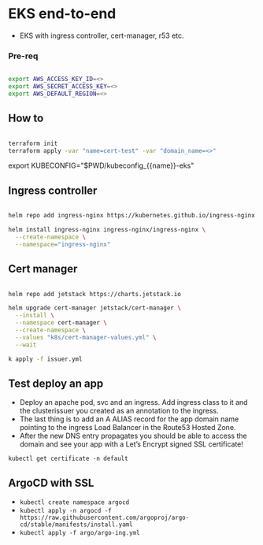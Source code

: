 # EKS end-to-end

- EKS with ingress controller, cert-manager, r53 etc. 

### Pre-req

```bash

export AWS_ACCESS_KEY_ID=<>
export AWS_SECRET_ACCESS_KEY=<>
export AWS_DEFAULT_REGION=<>

```

## How to

```bash

terraform init
terraform apply -var "name=cert-test" -var "domain_name=<>"

```

export KUBECONFIG="$PWD/kubeconfig_{{name}}-eks"

## Ingress controller

```bash

helm repo add ingress-nginx https://kubernetes.github.io/ingress-nginx

helm install ingress-nginx ingress-nginx/ingress-nginx \
  --create-namespace \
  --namespace="ingress-nginx"
```

## Cert manager

```bash

helm repo add jetstack https://charts.jetstack.io

helm upgrade cert-manager jetstack/cert-manager \
  --install \
  --namespace cert-manager \
  --create-namespace \
  --values "k8s/cert-manager-values.yml" \
  --wait

k apply -f issuer.yml

```

## Test deploy an app

- Deploy an apache pod, svc and an ingress. Add ingress class to it and the clusterissuer you created as an annotation to the ingress.
- The last thing is to add an A ALIAS record for the app domain name pointing to the ingress Load Balancer in the Route53 Hosted Zone.
- After the new DNS entry propagates you should be able to access the domain and see your app with a Let’s Encrypt signed SSL certificate!

`kubectl get certificate -n default`

## ArgoCD with SSL

- `kubectl create namespace argocd`
- `kubectl apply -n argocd -f https://raw.githubusercontent.com/argoproj/argo-cd/stable/manifests/install.yaml`
- `kubectl apply -f argo/argo-ing.yml`

